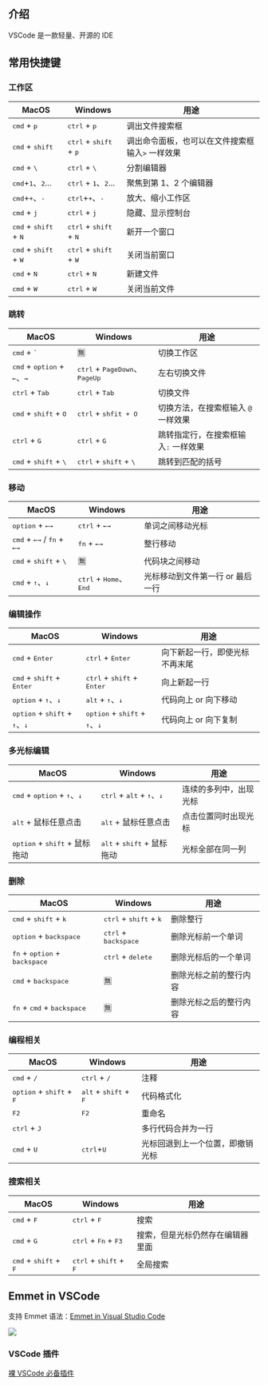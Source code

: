 ## 介绍

VSCode 是一款轻量、开源的 IDE



## 常用快捷键

### 工作区

| MacOS                                            | Windows                                           | 用途                                             |
| ------------------------------------------------ | ------------------------------------------------- | ------------------------------------------------ |
| <kbd>cmd</kbd> + <kbd>p</kbd>                    | <kbd>ctrl</kbd> + <kbd>p</kbd>                    | 调出文件搜索框                                   |
| <kbd>cmd</kbd> + <kbd>shift</kbd>                | <kbd>ctrl</kbd> + <kbd>shift</kbd> + <kbd>p</kbd> | 调出命令面板，也可以在文件搜索框输入`>` 一样效果 |
| <kbd>cmd</kbd> + <kbd>\\</kbd>                   | <kbd>ctrl</kbd> + <kbd>\\</kbd>                   | 分割编辑器                                       |
| <kbd>cmd</kbd>+<kbd>1</kbd>、<kbd>2</kbd>...     | <kbd>ctrl</kbd> + <kbd>1</kbd>、<kbd>2</kbd>...   | 聚焦到第 1、2 个编辑器                           |
| <kbd>cmd</kbd>+<kbd>+</kbd>、<kbd>-</kbd>        | <kbd>ctrl</kbd>+<kbd>+</kbd>、<kbd>-</kbd>        | 放大、缩小工作区                                 |
| <kbd>cmd</kbd> + <kbd>j</kbd>                    | <kbd>ctrl</kbd> + <kbd>j</kbd>                    | 隐藏、显示控制台                                 |
| <kbd>cmd</kbd> + <kbd>shift</kbd> + <kbd>N</kbd> | <kbd>ctrl</kbd> + <kbd>shift</kbd> + <kbd>N</kbd> | 新开一个窗口                                     |
| <kbd>cmd</kbd> + <kbd>shift</kbd> + <kbd>W</kbd> | <kbd>ctrl</kbd> + <kbd>shift</kbd> + <kbd>W</kbd> | 关闭当前窗口                                     |
| <kbd>cmd</kbd> + <kbd>N</kbd>                    | <kbd>ctrl</kbd> + <kbd>N</kbd>                    | 新建文件                                         |
| <kbd>cmd</kbd> + <kbd>W</kbd>                    | <kbd>ctrl</kbd> + <kbd>W</kbd>                    | 关闭当前文件                                     |



### 跳转

| MacOS                                                        | Windows                                                  | 用途                                 |
| ------------------------------------------------------------ | -------------------------------------------------------- | ------------------------------------ |
| <kbd>cmd</kbd> + <kbd>`</kbd>                                | 🈚️                                                        | 切换工作区                           |
| <kbd>cmd</kbd> + <kbd>option</kbd> +  <kbd>←</kbd>、<kbd>→</kbd> | <kbd>ctrl</kbd> + <kbd>PageDown</kbd>、<kbd>PageUp</kbd> | 左右切换文件                         |
| <kbd>ctrl</kbd> + <kbd>Tab</kbd>                             | <kbd>ctrl</kbd> + <kbd>Tab</kbd>                         | 切换文件                             |
| <kbd>cmd</kbd> + <kbd>shift</kbd> + <kbd>O</kbd>             | <kbd>ctrl</kbd> + <kbd>shfit<kbd> + <kbd>O</kbd>         | 切换方法，在搜索框输入 `@` 一样效果  |
| <kbd>ctrl</kbd> + <kbd>G</kbd>                               | <kbd>ctrl</kbd> + <kbd>G</kbd>                           | 跳转指定行，在搜索框输入`:` 一样效果 |
| <kbd>cmd</kbd> + <kbd>shift</kbd> + <kbd>\\</kbd>            | <kbd>ctrl</kbd> + <kbd>shift</kbd> + <kbd>\\</kbd>       | 跳转到匹配的括号                     |



### 移动

| MacOS                                                        | Windows                                           | 用途                             |
| ------------------------------------------------------------ | ------------------------------------------------- | -------------------------------- |
| <kbd>option</kbd> + <kbd>←</kbd><kbd>→</kbd>                 | <kbd>ctrl</kbd> + <kbd>←</kbd><kbd>→</kbd>        | 单词之间移动光标                 |
| <kbd>cmd</kbd> + <kbd>←</kbd><kbd>→</kbd> / <kbd>fn</kbd> + <kbd>←</kbd><kbd>→</kbd> | <kbd>fn</kbd> + <kbd>←</kbd><kbd>→</kbd>          | 整行移动                         |
| <kbd>cmd</kbd> + <kbd>shift</kbd> + <kbd>\\</kbd>            | 🈚️                                                 | 代码块之间移动                   |
| <kbd>cmd</kbd> + <kbd>↑</kbd>、<kbd>↓</kbd>                  | <kbd>ctrl</kbd> + <kbd>Home</kbd>、<kbd>End</kbd> | 光标移动到文件第一行 or 最后一行 |

### 编辑操作

| MacOS                                                        | Windows                                                      | 用途                           |
| ------------------------------------------------------------ | ------------------------------------------------------------ | ------------------------------ |
| <kbd>cmd</kbd> + <kbd>Enter</kbd>                            | <kbd>ctrl</kbd> + <kbd>Enter</kbd>                           | 向下新起一行，即使光标不再末尾 |
| <kbd>cmd</kbd> + <kbd>shift</kbd> + <kbd>Enter</kbd>         | <kbd>ctrl</kbd> + <kbd>shift</kbd> + <kbd>Enter</kbd>        | 向上新起一行                   |
| <kbd>option</kbd> + <kbd>↑</kbd>、<kbd>↓</kbd>               | <kbd>alt</kbd> + <kbd>↑</kbd>、<kbd>↓</kbd>                  | 代码向上 or 向下移动           |
| <kbd>option</kbd> + <kbd>shift</kbd> + <kbd>↑</kbd>、<kbd>↓</kbd> | <kbd>option</kbd> + <kbd>shift</kbd> + <kbd>↑</kbd>、<kbd>↓</kbd> | 代码向上 or 向下复制           |

### 多光标编辑

| MacOS                                                        | Windows                                                      | 用途                   |
| ------------------------------------------------------------ | ------------------------------------------------------------ | ---------------------- |
| <kbd>cmd</kbd> + <kbd>option</kbd> + <kbd>↑</kbd>、<kbd>↓</kbd> | <kbd>ctrl</kbd> + <kbd>alt</kbd> + <kbd>↑</kbd>、<kbd>↓</kbd> | 连续的多列中，出现光标 |
| <kbd>alt</kbd> + 鼠标任意点击                                | <kbd>alt</kbd> + 鼠标任意点击                                | 点击位置同时出现光标   |
| <kbd>option</kbd> + <kbd>shift</kbd> + 鼠标拖动              | <kbd>alt</kbd> + <kbd>shift</kbd> + 鼠标拖动                 | 光标全部在同一列       |



### 删除

| MacOS                                                    | Windows                                           | 用途                   |
| -------------------------------------------------------- | ------------------------------------------------- | ---------------------- |
| <kbd>cmd</kbd> + <kbd>shift</kbd> + <kbd>k</kbd>         | <kbd>ctrl</kbd> + <kbd>shift</kbd> + <kbd>k</kbd> | 删除整行               |
| <kbd>option</kbd> + <kbd>backspace</kbd>                 | <kbd>ctrl</kbd> + <kbd>backspace</kbd>            | 删除光标前一个单词     |
| <kbd>fn</kbd> + <kbd>option</kbd> + <kbd>backspace</kbd> | <kbd>ctrl</kbd> + <kbd>delete</kbd>               | 删除光标后的一个单词   |
| <kbd>cmd</kbd> + <kbd>backspace</kbd>                    | 🈚️                                                 | 删除光标之前的整行内容 |
| <kbd>fn</kbd> + <kbd>cmd</kbd> + <kbd>backspace</kbd>    | 🈚️                                                 | 删除光标之后的整行内容 |



### 编程相关

| MacOS                                               | Windows                                          | 用途                             |
| --------------------------------------------------- | ------------------------------------------------ | -------------------------------- |
| <kbd>cmd</kbd> + <kbd>/</kbd>                       | <kbd>ctrl</kbd> + <kbd>/</kbd>                   | 注释                             |
| <kbd>option</kbd> + <kbd>shift</kbd> + <kbd>F</kbd> | <kbd>alt</kbd> + <kbd>shift</kbd> + <kbd>F</kbd> | 代码格式化                       |
| <kbd>F2</kbd>                                       | <kbd>F2</kbd>                                    | 重命名                           |
| <kbd>ctrl</kbd> + <kbd>J</kbd>                      |                                                  | 多行代码合并为一行               |
| <kbd>cmd</kbd> + <kbd>U</kbd>                       | <kbd>ctrl</kbd>+<kbd>U</kbd>                     | 光标回退到上一个位置，即撤销光标 |



### 搜索相关

| MacOS                                            | Windows                                           | 用途                             |
| ------------------------------------------------ | ------------------------------------------------- | -------------------------------- |
| <kbd>cmd</kbd> + <kbd>F</kbd>                    | <kbd>ctrl</kbd> + <kbd>F</kbd>                    | 搜索                             |
| <kbd>cmd</kbd> + <kbd>G</kbd>                    | <kbd>ctrl</kbd> + <kbd>Fn</kbd> + <kbd>F3</kbd>   | 搜索，但是光标仍然存在编辑器里面 |
| <kbd>cmd</kbd> + <kbd>shift</kbd> + <kbd>F</kbd> | <kbd>ctrl</kbd> + <kbd>shift</kbd> + <kbd>F</kbd> | 全局搜索                         |



## Emmet in VSCode

支持 Emmet 语法：[Emmet in Visual Studio Code](https://code.visualstudio.com/docs/editor/emmet)

![](https://code.visualstudio.com/assets/docs/editor/emmet/emmet.gif)

### VSCode 插件

[裸 VSCode 必备插件](https://juejin.cn/post/7170655435542757390)







